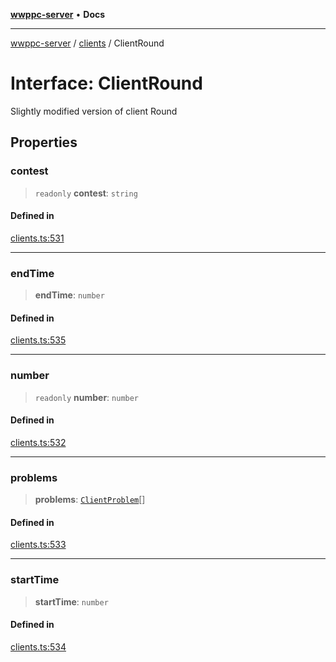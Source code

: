 [**wwppc-server**](../../README.md) • **Docs**

***

[wwppc-server](../../modules.md) / [clients](../README.md) / ClientRound

# Interface: ClientRound

Slightly modified version of client Round

## Properties

### contest

> `readonly` **contest**: `string`

#### Defined in

[clients.ts:531](https://github.com/WWPPC/WWPPC-server/blob/ed9c7da6b6decb294863e396def82e9a8d81b105/src/clients.ts#L531)

***

### endTime

> **endTime**: `number`

#### Defined in

[clients.ts:535](https://github.com/WWPPC/WWPPC-server/blob/ed9c7da6b6decb294863e396def82e9a8d81b105/src/clients.ts#L535)

***

### number

> `readonly` **number**: `number`

#### Defined in

[clients.ts:532](https://github.com/WWPPC/WWPPC-server/blob/ed9c7da6b6decb294863e396def82e9a8d81b105/src/clients.ts#L532)

***

### problems

> **problems**: [`ClientProblem`](ClientProblem.md)[]

#### Defined in

[clients.ts:533](https://github.com/WWPPC/WWPPC-server/blob/ed9c7da6b6decb294863e396def82e9a8d81b105/src/clients.ts#L533)

***

### startTime

> **startTime**: `number`

#### Defined in

[clients.ts:534](https://github.com/WWPPC/WWPPC-server/blob/ed9c7da6b6decb294863e396def82e9a8d81b105/src/clients.ts#L534)
